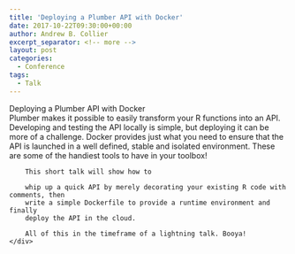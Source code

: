 ```yaml
---
title: 'Deploying a Plumber API with Docker'
date: 2017-10-22T09:30:00+00:00
author: Andrew B. Collier
excerpt_separator: <!-- more -->
layout: post
categories:
  - Conference
tags:
  - Talk
---
```


<div class="talk">
	<div class="title">
	Deploying a Plumber API with Docker
	</div>
	<div class="abstract">
		Plumber makes it possible to easily transform your R functions into an API. Developing and testing the API locally is simple, but deploying it can be more of a challenge. Docker provides just what you need to ensure that the API is launched in a well defined, stable and isolated environment. These are some of the handiest tools to have in your toolbox!

		This short talk will show how to

		whip up a quick API by merely decorating your existing R code with comments, then
		write a simple Dockerfile to provide a runtime environment and finally
		deploy the API in the cloud.

		All of this in the timeframe of a lightning talk. Booya!
	</div>
</div>